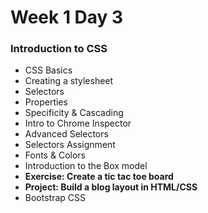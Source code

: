 # Week 1 Day 3


### Introduction to CSS
* CSS Basics
* Creating a stylesheet
* Selectors
* Properties
* Specificity & Cascading
* Intro to Chrome Inspector
* Advanced Selectors
* Selectors Assignment
* Fonts & Colors
* Introduction to the Box model
* **Exercise: Create a tic tac toe board**
* **Project: Build a blog layout in HTML/CSS**
* Bootstrap CSS
